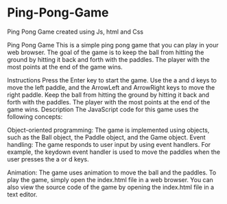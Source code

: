 # Ping-Pong-Game
Ping Pong Game created using Js, html and Css

Ping Pong Game
This is a simple ping pong game that you can play in your web browser. The goal of the game is to keep the ball from hitting the ground by hitting it back and forth with the paddles. The player with the most points at the end of the game wins.

Instructions
Press the Enter key to start the game.
Use the a and d keys to move the left paddle, and the ArrowLeft and ArrowRight keys to move the right paddle.
Keep the ball from hitting the ground by hitting it back and forth with the paddles.
The player with the most points at the end of the game wins.
Description
The JavaScript code for this game uses the following concepts:

Object-oriented programming: The game is implemented using objects, such as the Ball object, the Paddle object, and the Game object.
Event handling: The game responds to user input by using event handlers. For example, the keydown event handler is used to move the paddles when the user presses the a or d keys.

Animation: The game uses animation to move the ball and the paddles.
To play the game, simply open the index.html file in a web browser. You can also view the source code of the game by opening the index.html file in a text editor.
